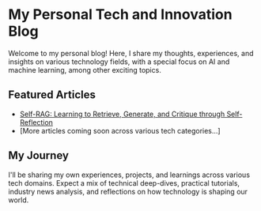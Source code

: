 # My Personal Tech and Innovation Blog

Welcome to my personal blog! Here, I share my thoughts, experiences, and insights on various technology fields, with a special focus on AI and machine learning, among other exciting topics.

## Featured Articles

- [Self-RAG: Learning to Retrieve, Generate, and Critique through Self-Reflection](articles/rag.md)
- [More articles coming soon across various tech categories...]


## My Journey

I'll be sharing my own experiences, projects, and learnings across various tech domains. Expect a mix of technical deep-dives, practical tutorials, industry news analysis, and reflections on how technology is shaping our world.
